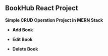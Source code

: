 ## BookHub React Project

**Simple CRUD Operation Project in MERN Stack**

- **Add Book**

- **Edit Book**

- **Delete Book**
